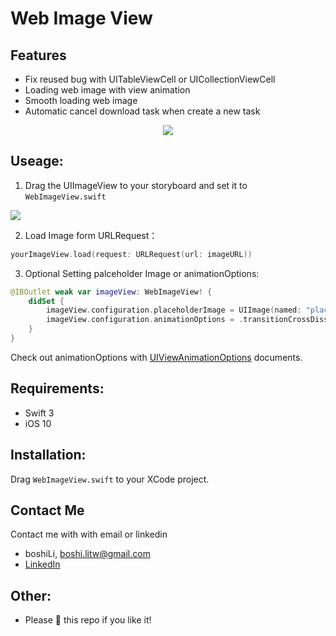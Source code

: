 # Web Image View

## Features

- Fix reused bug with UITableViewCell or UICollectionViewCell
- Loading web image with view animation 
- Smooth loading web image
- Automatic cancel download task when create a new task

<p align="center">
  <img src="https://media.giphy.com/media/xULW8ABL8rsw3jZyaA/giphy.gif">
</p>


## Useage:

1. Drag the UIImageView to your storyboard and set it to `WebImageView.swift`

![](https://i.imgur.com/JXVrs5W.png)

2. Load Image form URLRequest：


```Swift
yourImageView.load(request: URLRequest(url: imageURL))
```

3. Optional Setting palceholder Image or animationOptions:

```Swift
@IBOutlet weak var imageView: WebImageView! {
	didSet {
    	imageView.configuration.placeholderImage = UIImage(named: "placeholderImage")
        imageView.configuration.animationOptions = .transitionCrossDissolve
	}
}
```

Check out animationOptions with [UIViewAnimationOptions](https://developer.apple.com/documentation/uikit/uiviewanimationoptions) documents.



## Requirements:

- Swift 3
- iOS 10

## Installation:

Drag `WebImageView.swift` to your XCode project.

## Contact Me
Contact me with with email or linkedin

- boshiLi, boshi.litw@gmail.com
- [LinkedIn](https://www.linkedin.com/in/boshi-li-b72836102/)

## Other:
- Please 🌟 this repo if you like it! 











